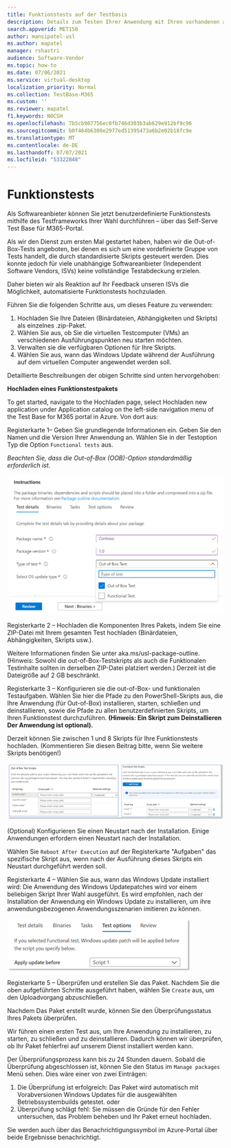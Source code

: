 ```yaml
---
title: Funktionstests auf der Testbasis
description: Details zum Testen Ihrer Anwendung mit Ihren vorhandenen automatisierten Funktionstests
search.appverid: MET150
author: mansipatel-usl
ms.author: mapatel
manager: rshastri
audience: Software-Vendor
ms.topic: how-to
ms.date: 07/06/2021
ms.service: virtual-desktop
localization_priority: Normal
ms.collection: TestBase-M365
ms.custom: ''
ms.reviewer: mapatel
f1.keywords: NOCSH
ms.openlocfilehash: 7b5cb907756ec0fb746d303b3ab629e912bf9c96
ms.sourcegitcommit: b0f464b6300e2977ed51395473a6b2e02b18fc9e
ms.translationtype: MT
ms.contentlocale: de-DE
ms.lasthandoff: 07/07/2021
ms.locfileid: "53322848"
---
```

# <a name="functional-testing"></a>Funktionstests

Als Softwareanbieter können Sie jetzt benutzerdefinierte Funktionstests mithilfe des Testframeworks Ihrer Wahl durchführen – über das Self-Serve Test Base für M365-Portal. 

Als wir den Dienst zum ersten Mal gestartet haben, haben wir die Out-of-Box-Tests angeboten, bei denen es sich um eine vordefinierte Gruppe von Tests handelt, die durch standardisierte Skripts gesteuert werden. Dies konnte jedoch für viele unabhängige Softwareanbieter (Independent Software Vendors, ISVs) keine vollständige Testabdeckung erzielen. 

Daher bieten wir als Reaktion auf Ihr Feedback unseren ISVs die Möglichkeit, automatisierte Funktionstests hochzuladen.

Führen Sie die folgenden Schritte aus, um dieses Feature zu verwenden:

1. Hochladen Sie Ihre Dateien (Binärdateien, Abhängigkeiten und Skripts) als einzelnes .zip-Paket.
2. Wählen Sie aus, ob Sie die virtuellen Testcomputer (VMs) an verschiedenen Ausführungspunkten neu starten möchten.
3. Verwalten sie die verfügbaren Optionen für Ihre Skripts.
4. Wählen Sie aus, wann das Windows Update während der Ausführung auf dem virtuellen Computer angewendet werden soll.

Detaillierte Beschreibungen der obigen Schritte sind unten hervorgehoben:

**Hochladen eines Funktionstestpakets**

To get started, navigate to the Hochladen page, select Hochladen new application under Application catalog on the left-side navigation menu of the Test Base for M365 portal in Azure. Von dort aus:

Registerkarte 1– Geben Sie grundlegende Informationen ein. Geben Sie den Namen und die Version Ihrer Anwendung an. Wählen Sie in der Testoption Typ die Option ```Functional tests``` aus. 

*Beachten Sie, dass die Out-of-Box (OOB)-Option standardmäßig erforderlich ist.*


![Wählen Sie die Registerkarte "Funktionale Tests" aus.](Media/functional_testing_tab1.png)

Registerkarte 2 – Hochladen die Komponenten Ihres Pakets, indem Sie eine ZIP-Datei mit Ihrem gesamten Test hochladen (Binärdateien, Abhängigkeiten, Skripts usw.). 

Weitere Informationen finden Sie unter aka.ms/usl-package-outline. (Hinweis: Sowohl die out-of-Box-Testskripts als auch die Funktionalen Testinhalte sollten in derselben ZIP-Datei platziert werden.) Derzeit ist die Dateigröße auf 2 GB beschränkt.

Registerkarte 3 – Konfigurieren sie die out-of-Box- und funktionalen Testaufgaben. Wählen Sie hier die Pfade zu den PowerShell-Skripts aus, die Ihre Anwendung (für Out-of-Box) installieren, starten, schließen und deinstallieren, sowie die Pfade zu allen benutzerdefinierten Skripts, um Ihren Funktionstest durchzuführen. **(Hinweis: Ein Skript zum Deinstallieren Der Anwendung ist optional).**

Derzeit können Sie zwischen 1 und 8 Skripts für Ihre Funktionstests hochladen. (Kommentieren Sie diesen Beitrag bitte, wenn Sie weitere Skripts benötigen!)

![Hochladen bis zu 8 Skripts mit Funktionstests](Media/functional_testing_tab3.png)

(Optional) Konfigurieren Sie einen Neustart nach der Installation. Einige Anwendungen erfordern einen Neustart nach der Installation. 

Wählen Sie ```Reboot After Execution``` auf der Registerkarte "Aufgaben" das spezifische Skript aus, wenn nach der Ausführung dieses Skripts ein Neustart durchgeführt werden soll.

Registerkarte 4 – Wählen Sie aus, wann das Windows Update installiert wird: Die Anwendung des Windows Updatepatches wird vor einem beliebigen Skript Ihrer Wahl ausgeführt. Es wird empfohlen, nach der Installation der Anwendung ein Windows Update zu installieren, um ihre anwendungsbezogenen Anwendungsszenarien imitieren zu können.

![Das Windows Update kann nach einem bestimmten Skript installiert werden.](Media/functional_testing_tab4.png)

Registerkarte 5 – Überprüfen und erstellen Sie das Paket. Nachdem Sie die oben aufgeführten Schritte ausgeführt haben, wählen Sie ```Create``` aus, um den Uploadvorgang abzuschließen.

Nachdem Das Paket erstellt wurde, können Sie den Überprüfungsstatus Ihres Pakets überprüfen.

Wir führen einen ersten Test aus, um Ihre Anwendung zu installieren, zu starten, zu schließen und zu deinstallieren. Dadurch können wir überprüfen, ob Ihr Paket fehlerfrei auf unserem Dienst installiert werden kann.

Der Überprüfungsprozess kann bis zu 24 Stunden dauern. Sobald die Überprüfung abgeschlossen ist, können Sie den Status im ```Manage packages``` Menü sehen. Dies wäre einer von zwei Einträgen:

1. Die Überprüfung ist erfolgreich: Das Paket wird automatisch mit Vorabversionen Windows Updates für die ausgewählten Betriebssystembuilds getestet.
oder
2. Überprüfung schlägt fehl: Sie müssen die Gründe für den Fehler untersuchen, das Problem beheben und Ihr Paket erneut hochladen.

Sie werden auch über das Benachrichtigungssymbol im Azure-Portal über beide Ergebnisse benachrichtigt.
